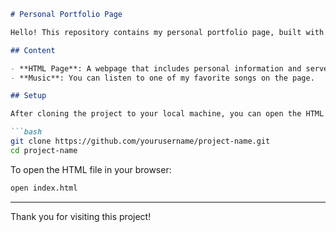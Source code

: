 ```markdown
# Personal Portfolio Page

Hello! This repository contains my personal portfolio page, built with HTML. The page includes information about me and features one of my favorite songs. My goal is to showcase my web development skills while providing a closer look at who I am.

## Content

- **HTML Page**: A webpage that includes personal information and serves as a portfolio.
- **Music**: You can listen to one of my favorite songs on the page.

## Setup

After cloning the project to your local machine, you can open the HTML file in your browser to view the page:

```bash
git clone https://github.com/yourusername/project-name.git
cd project-name
```

To open the HTML file in your browser:

```bash
open index.html
```

---

Thank you for visiting this project!
```

